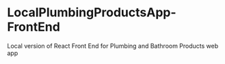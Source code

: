 # LocalPlumbingProductsApp-FrontEnd
Local version of React Front End for Plumbing and Bathroom Products web app
